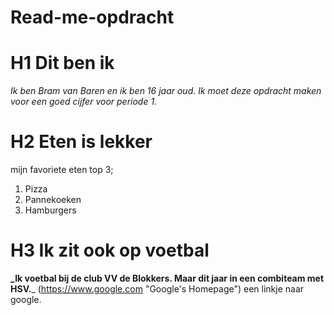 # Read-me-opdracht
# H1 Dit ben ik
 _Ik ben Bram van Baren en ik ben 16 jaar oud. Ik moet deze opdracht maken voor een goed cijfer voor periode 1._
# H2 Eten is lekker
mijn favoriete eten top 3;
1. Pizza
2. Pannekoeken
3. Hamburgers
# H3 Ik zit ook op voetbal
**_Ik voetbal bij de club VV de Blokkers. Maar dit jaar in een combiteam met HSV.**_
(https://www.google.com "Google's Homepage") een linkje naar google.
